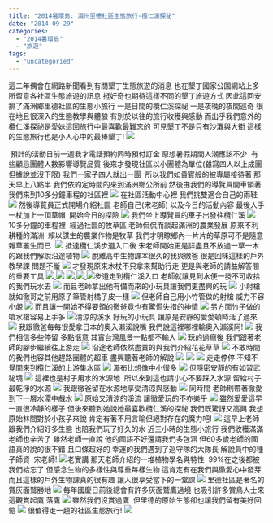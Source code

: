 ```yaml
---
title: "2014暑環島: 滿州里德社區生態旅行-欖仁溪探秘"
date: "2014-09-29"
categories: 
  - "2014暑環島"
  - "旅遊"
tags: 
  - "uncategoried"
---
```


這二年偶會在網路新聞看到有關墾丁生態旅遊的消息 也在墾丁國家公園網站上多所留意各社區生態旅遊的訊息 挺好奇也期待這樣不同的墾丁旅遊方式 因此這回安排了滿洲鄉里德社區的生態小旅行 一是日間的欖仁溪探祕 一是夜晚的夜間巡奇 很在地且很深入的生態教學與體驗 有別於以往的旅行收穫與感動 而出乎我們意外的 欖仁溪探祕是愛妹這回旅行中最喜歡最難忘的 可見墾丁不是只有沙灘與大街 這樣的生態旅行也是小人心中的最棒墾丁! ![](images/14916321368_9508d44e75.jpg)

 預計的活動日前一週我才電話預約同時預付訂金 原想暑假期間人潮應該不少  有些顧忌團體人數影響導覽品質 後來才發現社區以小團體為單位(雖寫四人以上成團 但據說並沒下限) 我們一家子四人就出一團  所以我們如貴賓般的被專屬接待著 那天早上八點半 我們依約定時間的來到滿洲鄉公所前 然後由我們的導覽員開車領著我們來到10多分鐘車程的社區裡 ![](images/15101149312_e75a8b5cc6.jpg) 在社區活動中心裡 我們挑雙適合自己的雨鞋 [![](images/15101155792_53090523f2.jpg)](http://flickr.com/photos/33703965@N00/15101155792) 然後導覽員正式開場介紹社區 老師自己(宋老師) 以及今日的活動內容 最後人手一杖加上一頂草帽  開始今日的探險 [![](images/14914823349_b208a5cace.jpg)](http://flickr.com/photos/33703965@N00/14914823349) 我們坐上導覽員的車子出發往欖仁溪 [![](images/15099819221_f25edc8f51.jpg)](http://flickr.com/photos/33703965@N00/15099819221) 10多分鐘的車程裡  經過社區的牧草區 老師侃侃而談起滿洲的農業發展 原來不利耕種的滿洲  賴以謀生的農業作物是牧草 我們才明瞭鄉內一片片的草原可不是隨意雜草叢生而已  [![](images/14916133529_08c9b587c2.jpg)](http://flickr.com/photos/33703965@N00/14916133529) 抵達欖仁溪步道入口後 宋老師開始更是詳盡且不放過一草一木的跟我們解說沿途植物 ![](images/15098516201_a4418ff6d5.jpg) 脫離高中生物課本很久的我與徹爸 很是回味這樣的戶外教學課 問題不斷 ![](images/15102835045_79598d8003.jpg) 才發現原來木杖不只拿來幫助行走 更是與老師的請益解答間的重要工具 ![](images/15102476402_4517524b62.jpg)[ ](http://flickr.com/photos/33703965@N00/14916137859)![](images/14916137859_e57de98342.jpg) [![](images/15102469242_5f9d833573.jpg)](http://flickr.com/photos/33703965@N00/15102469242)[ ![](images/15103139392_76401f5a8b.jpg)](http://flickr.com/photos/33703965@N00/15103139392)[  ![](images/15079842726_750430e328.jpg)](http://flickr.com/photos/33703965@N00/15079842726)步道走到欖仁溪入口 老師就讓見到水便一發不可收拾的我們玩水去 ![](images/14916940708_f0d2db2ba9.jpg) 而且老師拿出他有備而來的小玩具讓我們更盡興的玩 [![](images/15079849056_81efe1f653.jpg)](http://flickr.com/photos/33703965@N00/15079849056) 小射槍 就如徹哥之前用原子筆管射橘子皮一樣 [![](images/15099855351_feeffbc1bf.jpg)](http://flickr.com/photos/33703965@N00/15099855351) 但老師自己用小竹管做的射槍 威力不容小覷 ![](images/14916292967_20c37fd8da.jpg) 而且讓一開始不得要領的徹爸竟也有驚慌失措的神情 ![](images/15080489626_9275dddba9.jpg) 另方面竹子做的噴水槍容易上手多 [![](images/14916217080_ccf18f9266.jpg)](http://flickr.com/photos/33703965@N00/14916217080)清涼的溪水 好玩的小玩具 讓原是安靜的愛愛頓時活了過來 ![](images/14916807299_7bbddcc17e.jpg) 我跟徹爸每每很愛拿日本的奧入瀨溪說嘴 我們說這裡哪裡輸奧入瀨溪阿! ![](images/15102842695_a6219ae5cf.jpg) 我們相信多些停留 多點愜意 其實台灣風景一點都不輸人 ![](images/14916297918_d7bb54633d.jpg) 玩的過癮後 我們跟著老師的腳步繼續往上游走 [![](images/14914973447_abd2d70a20.jpg)](http://flickr.com/photos/33703965@N00/14914973447) 沿途老師依然盡責的與我們介紹花花草草 ![](images/14916931138_d0082e6c5d.jpg) 不敢時間的我們也容其他趕路團體的超車 盡興聽著老師的解說 ![](images/15098531221_2c0dd88725.jpg) ![](images/14916302297_8854084e05.jpg) ![](images/15102502972_cd7f74c16e.jpg) 走走停停 不知不覺間來到欖仁溪的上游集水區 ![](images/14916184299_796c640747.jpg) 瀑布比想像中小很多 [![](images/14916315058_bf72baa335.jpg)](http://flickr.com/photos/33703965@N00/14916315058) 但隱密安靜的有如習武祕境 [![](images/15102878065_01523b69bf.jpg)](http://flickr.com/photos/33703965@N00/15102878065) 這裡也是村子用水的水源地  所以來到這也請小心不要踩入水源 留給村子最乾淨的水源 ![](images/15101184042_aa05e96eec.jpg) 我跟徹爸留在水源地享受清涼與感動 ![](images/15102875835_209964880e.jpg) 同時間 老師則帶著徹愛到下一層水潭中戲水 [![](images/15101195272_0d5fffbbbd.jpg)](http://flickr.com/photos/33703965@N00/15101195272) 原始又清涼的溪流 讓徹愛玩的不亦樂乎 ![](images/15098543501_befe8245f9.jpg) 雖然愛愛這早一直很冷靜的樣子 但後來聽到她說她最喜歡欖仁溪的探祕 我們既驚訝又高興 我想原始林間對於小孩子來說 肯定有著不用言喻但絕對存在的魔力吧! [![](images/15101713842_3b201172fc.jpg)](http://flickr.com/photos/33703965@N00/15101713842) 這早上老師跟我們介紹好多生態 也陪我們玩了好久的水 近三小時的生態小旅行 我們收穫滿滿 老師也辛苦了 雖然老師一直說 他的國語不好還請我們多包涵 但60多歲老師的國語真的說的很不錯 且口條超好的 幸運的我們遇到了巡守隊的大隊長 解說員中的種子師資  宋老師! [![](images/15102072995_2f8cf03399.jpg)](http://flickr.com/photos/33703965@N00/15102072995)老實講 那天老師介紹的一堆植物學名與特性  99%在之後都被我們給忘了 但感念生物的多樣性與尊重每樣生物 這肯定有在我們與徹愛心中發芽 而且這樣的戶外生物課真的很有趣 讓人很享受當下的一堂課 ![](images/15101719642_f63627e6a4.jpg) 里德社區是著名的賞灰面鷲勝地 ![](images/14917003037_b8a54d962f.jpg) 每年國慶日前後總會有許多灰面鷲鷹過境 也吸引許多賞鳥人士來這觀賞起鷹 落鷹 ![](images/14916324377_e8e9630d2c.jpg) 雖然我們沒賞過鷹  但里德的原始生態卻也讓我們留有美好回憶 ![](images/15102882625_d77b5d9c59.jpg) 很值得走一趟的社區生態旅行! ![](images/15102886285_bb5e711aed.jpg)
